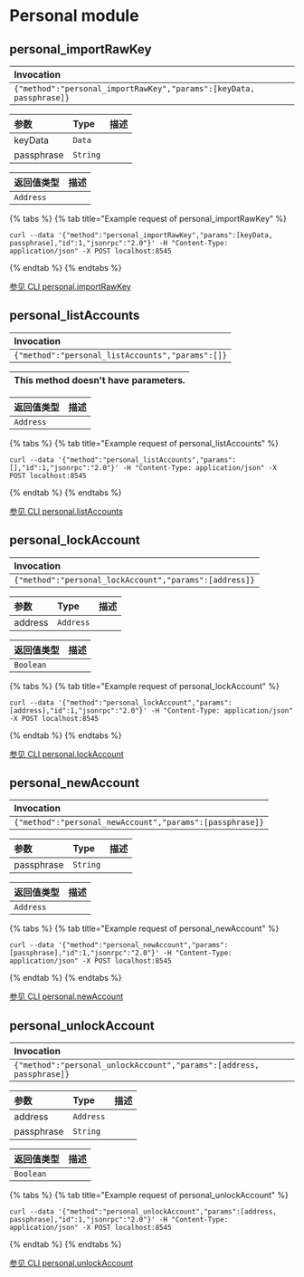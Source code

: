 # Personal module

## personal\_importRawKey

| Invocation |
| :--- |
| `{"method":"personal_importRawKey","params":[keyData, passphrase]}` |

| 参数 | Type | 描述 |
| :--- | :--- | :--- |
| keyData | `Data` |  |
| passphrase | `String` |  |

| 返回值类型 | 描述 |
| :--- | :--- |
| `Address` |  |

{% tabs %}
{% tab title="Example request of personal\_importRawKey" %}
```text
curl --data '{"method":"personal_importRawKey","params":[keyData, passphrase],"id":1,"jsonrpc":"2.0"}' -H "Content-Type: application/json" -X POST localhost:8545
```
{% endtab %}
{% endtabs %}

[参见 CLI personal.importRawKey](https://docs.nethermind.io/nethermind/nethermind-utilities/cli/personal#personal-importrawkey)

## personal\_listAccounts

| Invocation |
| :--- |
| `{"method":"personal_listAccounts","params":[]}` |

| This method doesn't have parameters. |
| :--- |


| 返回值类型 | 描述 |
| :--- | :--- |
| `Address` |  |

{% tabs %}
{% tab title="Example request of personal\_listAccounts" %}
```text
curl --data '{"method":"personal_listAccounts","params":[],"id":1,"jsonrpc":"2.0"}' -H "Content-Type: application/json" -X POST localhost:8545
```
{% endtab %}
{% endtabs %}

[参见 CLI personal.listAccounts](https://docs.nethermind.io/nethermind/nethermind-utilities/cli/personal#personal-listaccounts)

## personal\_lockAccount

| Invocation |
| :--- |
| `{"method":"personal_lockAccount","params":[address]}` |

| 参数 | Type | 描述 |
| :--- | :--- | :--- |
| address | `Address` |  |

| 返回值类型 | 描述 |
| :--- | :--- |
| `Boolean` |  |

{% tabs %}
{% tab title="Example request of personal\_lockAccount" %}
```text
curl --data '{"method":"personal_lockAccount","params":[address],"id":1,"jsonrpc":"2.0"}' -H "Content-Type: application/json" -X POST localhost:8545
```
{% endtab %}
{% endtabs %}

[参见 CLI personal.lockAccount](https://docs.nethermind.io/nethermind/nethermind-utilities/cli/personal#personal-lockaccount)

## personal\_newAccount

| Invocation |
| :--- |
| `{"method":"personal_newAccount","params":[passphrase]}` |

| 参数 | Type | 描述 |
| :--- | :--- | :--- |
| passphrase | `String` |  |

| 返回值类型 | 描述 |
| :--- | :--- |
| `Address` |  |

{% tabs %}
{% tab title="Example request of personal\_newAccount" %}
```text
curl --data '{"method":"personal_newAccount","params":[passphrase],"id":1,"jsonrpc":"2.0"}' -H "Content-Type: application/json" -X POST localhost:8545
```
{% endtab %}
{% endtabs %}

[参见 CLI personal.newAccount](https://docs.nethermind.io/nethermind/nethermind-utilities/cli/personal#personal-newaccount)

## personal\_unlockAccount

| Invocation |
| :--- |
| `{"method":"personal_unlockAccount","params":[address, passphrase]}` |

| 参数 | Type | 描述 |
| :--- | :--- | :--- |
| address | `Address` |  |
| passphrase | `String` |  |

| 返回值类型 | 描述 |
| :--- | :--- |
| `Boolean` |  |

{% tabs %}
{% tab title="Example request of personal\_unlockAccount" %}
```text
curl --data '{"method":"personal_unlockAccount","params":[address, passphrase],"id":1,"jsonrpc":"2.0"}' -H "Content-Type: application/json" -X POST localhost:8545
```
{% endtab %}
{% endtabs %}

[参见 CLI personal.unlockAccount](https://docs.nethermind.io/nethermind/nethermind-utilities/cli/personal#personal-unlockaccount)

